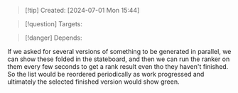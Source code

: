 
>[!tip] Created: [2024-07-01 Mon 15:44]

>[!question] Targets: 

>[!danger] Depends: 

If we asked for several versions of something to be generated in parallel, we can show these folded in the stateboard, and then we can run the ranker on them every few seconds to get a rank result even tho they haven't finished.
So the list would be reordered periodically as work progressed and ultimately the selected finished version would show green.